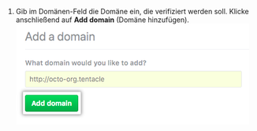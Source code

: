 1. Gib im Domänen-Feld die Domäne ein, die verifiziert werden soll. Klicke anschließend auf **Add domain** (Domäne hinzufügen). ![Feld zum Hinzufügen einer Domain](/assets/images/help/organizations/add-domain-field.png)